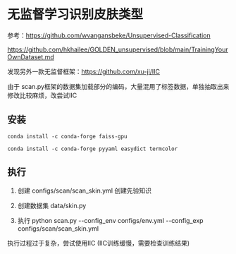 # 无监督学习识别皮肤类型

参考：https://github.com/wvangansbeke/Unsupervised-Classification

https://github.com/hkhailee/GOLDEN_unsupervised/blob/main/TrainingYourOwnDataset.md

发现另外一款无监督框架：https://github.com/xu-ji/IIC

由于 scan.py框架的数据集加载部分的编码，大量混用了标签数据，单独抽取出来修改比较麻烦，改尝试IIC


## 安装

    conda install -c conda-forge faiss-gpu

    conda install -c conda-forge pyyaml easydict termcolor

## 执行

1. 创建 configs/scan/scan_skin.yml 创建先验知识

2. 创建数据集 data/skin.py 

3. 执行 python scan.py --config_env configs/env.yml --config_exp configs/scan/scan_skin.yml

执行过程过于复杂，尝试使用IIC (IIC训练缓慢，需要检查训练结果)

